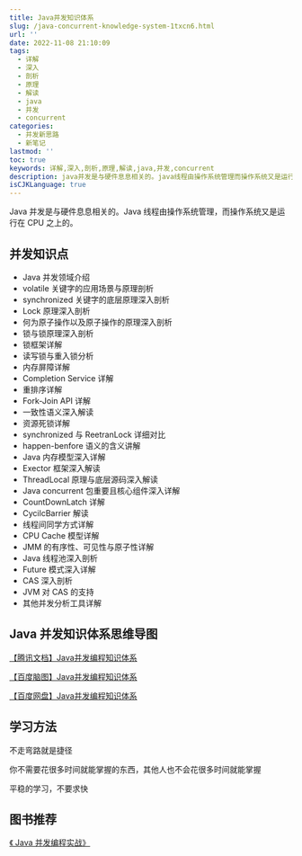 ```yaml
---
title: Java并发知识体系
slug: /java-concurrent-knowledge-system-1txcn6.html
url: ''
date: 2022-11-08 21:10:09
tags:
  - 详解
  - 深入
  - 剖析
  - 原理
  - 解读
  - java
  - 并发
  - concurrent
categories:
  - 并发新思路
  - 新笔记
lastmod: ''
toc: true
keywords: 详解,深入,剖析,原理,解读,java,并发,concurrent
description: java并发是与硬件息息相关的。java线程由操作系统管理而操作系统又是运行在cpu之上的。并发知识点java并发领域介绍volatile关键字的应用场景与原理剖析synchronized关键字的底层原理深入剖析lock原理深入剖析何为原子操作以及原子操作的原理深入剖析锁与锁原理深入剖析锁框架详解读写锁与重入锁分析内存屏障详解completionservice详解重排序详解forkjoinapi详解一致性语义深入解读资源死锁详解synchronized与reetranlock详细对比happenbenfo
isCJKLanguage: true
---
```

Java 并发是与硬件息息相关的。Java 线程由操作系统管理，而操作系统又是运行在 CPU 之上的。

## 并发知识点

* Java 并发领域介绍
* volatile 关键字的应用场景与原理剖析
* synchronized 关键字的底层原理深入剖析
* Lock 原理深入剖析
* 何为原子操作以及原子操作的原理深入剖析
* 锁与锁原理深入剖析
* 锁框架详解
* 读写锁与重入锁分析
* 内存屏障详解
* Completion Service 详解
* 重排序详解
* Fork-Join API 详解
* 一致性语义深入解读
* 资源死锁详解
* synchronized 与 ReetranLock 详细对比
* happen-benfore 语义的含义讲解
* Java 内存模型深入详解
* Exector 框架深入解读
* ThreadLocal 原理与底层源码深入解读
* Java concurrent 包重要且核心组件深入详解
* CountDownLatch 详解
* CycilcBarrier 解读
* 线程间同学方式详解
* CPU Cache 模型详解
* JMM 的有序性、可见性与原子性详解
* Java 线程池深入剖析
* Future 模式深入详解
* CAS 深入剖析
* JVM 对 CAS 的支持
* 其他并发分析工具详解

## Java 并发知识体系思维导图

[【腾讯文档】Java并发编程知识体系](https://docs.qq.com/mind/DUFZzbFFNR2R0Z0d6)

[【百度脑图】Java并发编程知识体系](http://naotu.baidu.com/file/3b72fe111599377f6fc269386e48077d?token=b18f622ef0a37f3e)

[【百度网盘】Java并发编程知识体系](https://pan.baidu.com/s/1I2ekOmqnotP-S42nVlYlFg?pwd=9kxk)

## 学习方法

不走弯路就是捷径

你不需要花很多时间就能掌握的东西，其他人也不会花很多时间就能掌握

平稳的学习，不要求快

## 图书推荐

[《 Java 并发编程实战》](https://pan.baidu.com/s/1XLXx9JGdvcW28LdwO4c3GQ?pwd=qvp6)